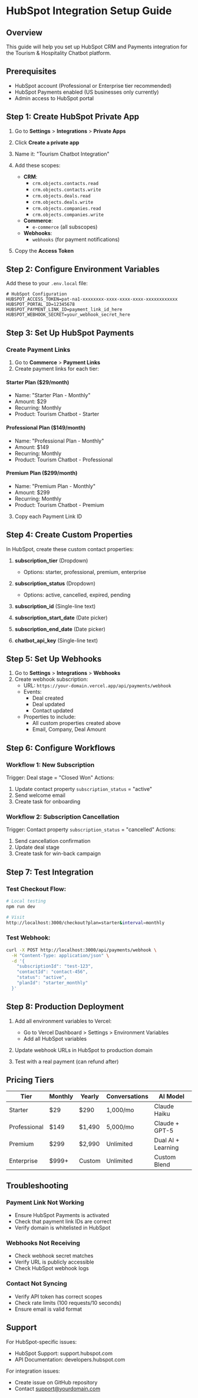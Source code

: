 # HubSpot Integration Setup Guide

## Overview
This guide will help you set up HubSpot CRM and Payments integration for the Tourism & Hospitality Chatbot platform.

## Prerequisites
- HubSpot account (Professional or Enterprise tier recommended)
- HubSpot Payments enabled (US businesses only currently)
- Admin access to HubSpot portal

## Step 1: Create HubSpot Private App

1. Go to **Settings** > **Integrations** > **Private Apps**
2. Click **Create a private app**
3. Name it: "Tourism Chatbot Integration"
4. Add these scopes:
   - **CRM**:
     - `crm.objects.contacts.read`
     - `crm.objects.contacts.write`
     - `crm.objects.deals.read`
     - `crm.objects.deals.write`
     - `crm.objects.companies.read`
     - `crm.objects.companies.write`
   - **Commerce**:
     - `e-commerce` (all subscopes)
   - **Webhooks**:
     - `webhooks` (for payment notifications)

5. Copy the **Access Token**

## Step 2: Configure Environment Variables

Add these to your `.env.local` file:

```env
# HubSpot Configuration
HUBSPOT_ACCESS_TOKEN=pat-na1-xxxxxxxx-xxxx-xxxx-xxxx-xxxxxxxxxxxx
HUBSPOT_PORTAL_ID=12345678
HUBSPOT_PAYMENT_LINK_ID=payment_link_id_here
HUBSPOT_WEBHOOK_SECRET=your_webhook_secret_here
```

## Step 3: Set Up HubSpot Payments

### Create Payment Links
1. Go to **Commerce** > **Payment Links**
2. Create payment links for each tier:

#### Starter Plan ($29/month)
- Name: "Starter Plan - Monthly"
- Amount: $29
- Recurring: Monthly
- Product: Tourism Chatbot - Starter

#### Professional Plan ($149/month)
- Name: "Professional Plan - Monthly"
- Amount: $149
- Recurring: Monthly
- Product: Tourism Chatbot - Professional

#### Premium Plan ($299/month)
- Name: "Premium Plan - Monthly"
- Amount: $299
- Recurring: Monthly
- Product: Tourism Chatbot - Premium

3. Copy each Payment Link ID

## Step 4: Create Custom Properties

In HubSpot, create these custom contact properties:

1. **subscription_tier** (Dropdown)
   - Options: starter, professional, premium, enterprise
   
2. **subscription_status** (Dropdown)
   - Options: active, cancelled, expired, pending

3. **subscription_id** (Single-line text)

4. **subscription_start_date** (Date picker)

5. **subscription_end_date** (Date picker)

6. **chatbot_api_key** (Single-line text)

## Step 5: Set Up Webhooks

1. Go to **Settings** > **Integrations** > **Webhooks**
2. Create webhook subscription:
   - URL: `https://your-domain.vercel.app/api/payments/webhook`
   - Events:
     - Deal created
     - Deal updated
     - Contact updated
   - Properties to include:
     - All custom properties created above
     - Email, Company, Deal Amount

## Step 6: Configure Workflows

### Workflow 1: New Subscription
Trigger: Deal stage = "Closed Won"
Actions:
1. Update contact property `subscription_status` = "active"
2. Send welcome email
3. Create task for onboarding

### Workflow 2: Subscription Cancellation
Trigger: Contact property `subscription_status` = "cancelled"
Actions:
1. Send cancellation confirmation
2. Update deal stage
3. Create task for win-back campaign

## Step 7: Test Integration

### Test Checkout Flow:
```bash
# Local testing
npm run dev

# Visit
http://localhost:3000/checkout?plan=starter&interval=monthly
```

### Test Webhook:
```bash
curl -X POST http://localhost:3000/api/payments/webhook \
  -H "Content-Type: application/json" \
  -d '{
    "subscriptionId": "test-123",
    "contactId": "contact-456",
    "status": "active",
    "planId": "starter_monthly"
  }'
```

## Step 8: Production Deployment

1. Add all environment variables to Vercel:
   - Go to Vercel Dashboard > Settings > Environment Variables
   - Add all HubSpot variables

2. Update webhook URLs in HubSpot to production domain

3. Test with a real payment (can refund after)

## Pricing Tiers

| Tier | Monthly | Yearly | Conversations | AI Model |
|------|---------|--------|--------------|----------|
| Starter | $29 | $290 | 1,000/mo | Claude Haiku |
| Professional | $149 | $1,490 | 5,000/mo | Claude + GPT-5 |
| Premium | $299 | $2,990 | Unlimited | Dual AI + Learning |
| Enterprise | $999+ | Custom | Unlimited | Custom Blend |

## Troubleshooting

### Payment Link Not Working
- Ensure HubSpot Payments is activated
- Check that payment link IDs are correct
- Verify domain is whitelisted in HubSpot

### Webhooks Not Receiving
- Check webhook secret matches
- Verify URL is publicly accessible
- Check HubSpot webhook logs

### Contact Not Syncing
- Verify API token has correct scopes
- Check rate limits (100 requests/10 seconds)
- Ensure email is valid format

## Support

For HubSpot-specific issues:
- HubSpot Support: support.hubspot.com
- API Documentation: developers.hubspot.com

For integration issues:
- Create issue on GitHub repository
- Contact support@yourdomain.com